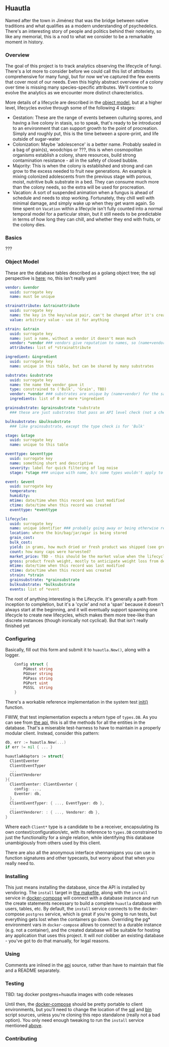## Huautla
Named after the town in Jiménez that was the bridge between native traditions and what qualifies as a modern understanding of psychedelics. There's an interesting story of people and politics behind their noteriety, so like any memorial, this is a nod to what we consider to be a remarkable moment in history.

### Overview
The goal of this project is to track analytics observing the lifecycle of fungi. There's a lot more to consider before we could call this list of attributes comprehensive for many fungi, but for now we've captured the few events that cover most of our needs. Even this highly abstract overview of a colony over time is missing many species-specific attributes. We'll continue to evolve the analytics as we encounter more distinct charecteristics.

More details of a lifecycle are described in the [object model](#object-model), but at a higher level, lifecycles evolve through some of the following 4 stages:

* Gestation: These are the range of events between culturing spores, and having a live colony in stasis, so to speak, that's ready to be introduced to an environment that can support growth to the point of procreation. Simply and roughly put, this is the time between a spore-print, and life outside of sugar-water
* Colonization: Maybe 'adolescence' is a better name. Probably sealed in a bag of grain(s), woodchips or ???, this is when cosmopolitan organisms establish a colony, share resources, build strong contamination resistance - all in the safety of closed bubble.
* Majority: This is when the colony is established and strong and can grow to the excess needed to fruit new generations. An example is mixing colonized adolescents from the previous stage with porous, moist, nutritive bulk substrate in a bed. They can consume much more than the colony needs, so the extra will be used for procreation.
* Vacation: A sort of suspended animation when a fungus is ahead of schedule and needs to stop working. Fortunately, they chill well with minimal damage, and simply wake up when they get warm again. So time spent on `Vacation` within a lifecycle isn't fully counted into a normal temporal model for a particular strain, but it still needs to be predictable in terms of how long they can chill, and whether they end with fruits, or the colony dies.

### Basics
???

### Object Model
These are the database tables described as a golang object tree; the sql perspective is [here](./sql/init.pgsql); no, this isn't really yaml

```yaml
vendor: &vendor
  uuid: surrogate key
  name: must be unique

strainattribute: &strainattribute
  uuid: surrogate key
  name: the key in the key/value pair, can't be changed after it's created
  value: arbitrary value - use it for anything

strain: &strain
  uuid: surrogate key
  name: just a name, without a vendor it doesn't mean much
  vendor: *vendor ### vendors give reputation to names, so (name+vendor) is unique in this table
  attributes: list of *strainattribute

ingredient: &ingredient
  uuid: surrogate key
  name: unique in this table, but can be shared by many substrates

substrate: &substrate
  uuid: surrogate key
  name: the name the vendor gave it
  type: constrained to ('Bulk', 'Grain', TBD)
  vendor: *vendor ### substrates are unique by (name+vendor) for the same reasons as strains
  ingredients: list of 0 or more *ingredient

grainsubstrate: &grainsubstrate *substrate
  ### these are just substrates that pass an API level check (not a check constraint on the database, yet) that only allows types of 'Grain'

bulksubstrate: &bulksubstrate
  ### like grainsubstrate, except the type check is for 'Bulk'

stage: &stage
  uuid: surrogate key
  name: unique to this table

eventtype: &eventtype
  uuid: surrogate key
  name: something short and descriptive
  severity: label for quick filtering of log noise
  stage: *stage ### unique with name, b/c some types wouldn't apply to some stages, and there may be dublicate names

event: &event
  uuid: surrogate key
  temperature:
  humidity:
  mtime: date/time when this record was last modified
  ctime: date/time when this record was created
  eventtype: *eventtype

lifecycle:
  uuid: surrogate key
  name: unique identifier ### probably going away or being otherwise refactored
  location: where the bin/bag/jar/agar is being stored
  grain_cost:
  bulk_cost:
  yield: in grams, how much dried or fresh product was shipped (see gross)
  count: how many caps were harvested?
  market_price: TBD - this should be the market value when the lifecycle begins; it may go up, it may go down, the only thing you know for sure is this is where it's at now; once entered, you cacn't change this, but that's not an invitation to speculate
  gross: product fresh weight, mostly to anticipate weight loss from dehydration
  mtime: date/time when this record was last modified
  ctime: date/time when this record was created
  strain: *strain
  grainsubstrate: *grainsubstrate
  bulksubstrate: *bulksubstrate
  events: list of *event
```
The root of anything interesting is the Lifecycle. It's generally a path from inception to completion, but it's a 'cycle' and not a 'span' because it doesn't always start at the beginning, and it will eventually support spawning one lifecycle to create new lifecycles, which makes them more tree-like than discrete instances (though ironically not cyclical). But that isn't really finished yet

### Configuring
Basically, fill out this form and submit it to `huautla.New()`, along with a logger.
```go
	Config struct {
		PGHost string
		PGUser string
		PGPass string
		PGPort uint
		PGSSL  string
	}
```
There's a workable reference implementation in the system test [init()](./tests/system/main_test.go) function.

FWIW, that test implementation expects a return type of `types.DB`. As you can see from [the api](./types/api.go), this is all the methods for all the entities in the database. That's a miserable test-harness to have to maintain in a properly modular client. Instead, consider this pattern:

```go
db, err := huautla.New(...)
if err != nil { ... }

huautlaAdaptors := struct{
  ClientEventer
  ClientEventTyper
  ...
  ClientVendorer
}{
  ClientEventer: ClientEventer {
    config: ...,
    Eventer: db,
  },
  ClientEventTyper: { ..., EventTyper: db },
  ...
  ClientVendorer: : { ..., Vendorer: db },
}
```
Where each `Client*` type is a candidate to be a receiver, encapsulating its own context/configuration/etc, with its reference to `types.DB` constrained to just the functionality for a single relation, while identifying this database unambigiously from others used by this client.

There are also all the anonymous interface shennanigans you can use in function signatures and other typecasts, but worry about that when you really need to.

### Installing
This just means installing the database, since the API is installed by vendoring. The `install` target in [the makefile](./Makefile), along with the `install` service in [docker-compose](./docker-compose.yml) will connect with a database instance and run the create statements necessary to build a complete `huautla` database with users, tables, etc. By default, the `install` service connects to the docker-compose `postgres` service, which is great if you're going to run tests, but everything gets lost when the containers go down. Overriding the pg* environment vars in `docker-compose` allows to connect to a durable instance (e.g. not a container), and the created database will be suitable for hosting any application that uses this project. It will *not* clobber an existing database - you've got to do that manually, for legal reasons.

### Using
Comments are inlined in the [api](./types/api.go) source, rather than have to maintain that file and a README separately.

### Testing
TBD: tag docker postgres+huautla images with code releases

Until then, the [docker-compose](./docker-compose.yml) should be pretty portable to client environments, but you'll need to change the location of the [sql](./sql/) and [bin](./bin) script sources, unless you're cloning this repo standalone (really not a bad option). You only need enough tweaking to run the `install` service mentioned [above](#installing).

### Contributing
